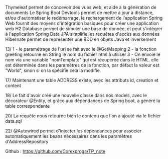 Thymeleaf permet de concevoir des vues web, et aide à la génération de documents
Le Spring Boot Devtools permet de mettre à jour à distance, et/ou d'automatiser le redémarrage, le rechargement de l'application
Spring Web fournit des moyens d'intégration basiques pour créer une application web
H2 Database permet de simuler une base de donnée, et peut s'intégrer à l'application
Spring Data JPA simplifie les requêtes d'accès aux données
Hibernate permet de représenter une BDD en objets Java et inversement

13/
1 - le paramétrage de l'url se fait avec le @GetMapping
2 - la fonction greeting retourne en String le nom du fichier html à utiliser
3 - On envoie le nom via une variable "nomTemplate" qui est récupérée dans le HTML. elle est déterminée dans les paramètres de la fonction, par défaut la valeur est "World", sinon si on la spécifie cela la modifie.

17/
Maintenant une table ADDRESS existe, avec les attributs id, creation et content

18/
Le fait d'avoir créé une nouvelle classe dans nos models, avec le décorateur @Entity, et grâce aux dépendances de Spring boot, a généré la table correspondante

20/
La requête nous retourne bien le contenu que l'on a ajouté via le fichier data.sql

22/
@Autowired permet d'injecter les dépendances pour associer automatiquement les beans nécessaires dans les paramètres d'AddressRepository

Github : https://github.com/Corexproga/TP_note